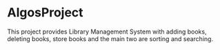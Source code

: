 # AlgosProject

This project provides Library Management System with adding books, deleting books, store books and the main two are sorting and searching.
